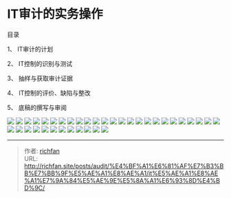 # IT审计的实务操作

目录

1、 IT审计的计划

2、 IT控制的识别与测试

3、 抽样与获取审计证据

4、 IT控制的评价、缺陷与整改

5、 底稿的撰写与审阅

![](https://jsd.cdn.zzko.cn/gh/richffan/img@main/audit/信息系统审计/IT审计的实务操作/IT审计的实务操作_1.webp)
![](https://jsd.cdn.zzko.cn/gh/richffan/img@main/audit/信息系统审计/IT审计的实务操作/IT审计的实务操作_2.webp)
![](https://jsd.cdn.zzko.cn/gh/richffan/img@main/audit/信息系统审计/IT审计的实务操作/IT审计的实务操作_3.webp)
![](https://jsd.cdn.zzko.cn/gh/richffan/img@main/audit/信息系统审计/IT审计的实务操作/IT审计的实务操作_4.webp)
![](https://jsd.cdn.zzko.cn/gh/richffan/img@main/audit/信息系统审计/IT审计的实务操作/IT审计的实务操作_5.webp)
![](https://jsd.cdn.zzko.cn/gh/richffan/img@main/audit/信息系统审计/IT审计的实务操作/IT审计的实务操作_6.webp)
![](https://jsd.cdn.zzko.cn/gh/richffan/img@main/audit/信息系统审计/IT审计的实务操作/IT审计的实务操作_7.webp)
![](https://jsd.cdn.zzko.cn/gh/richffan/img@main/audit/信息系统审计/IT审计的实务操作/IT审计的实务操作_8.webp)
![](https://jsd.cdn.zzko.cn/gh/richffan/img@main/audit/信息系统审计/IT审计的实务操作/IT审计的实务操作_9.webp)
![](https://jsd.cdn.zzko.cn/gh/richffan/img@main/audit/信息系统审计/IT审计的实务操作/IT审计的实务操作_10.webp)
![](https://jsd.cdn.zzko.cn/gh/richffan/img@main/audit/信息系统审计/IT审计的实务操作/IT审计的实务操作_11.webp)
![](https://jsd.cdn.zzko.cn/gh/richffan/img@main/audit/信息系统审计/IT审计的实务操作/IT审计的实务操作_12.webp)
![](https://jsd.cdn.zzko.cn/gh/richffan/img@main/audit/信息系统审计/IT审计的实务操作/IT审计的实务操作_13.webp)
![](https://jsd.cdn.zzko.cn/gh/richffan/img@main/audit/信息系统审计/IT审计的实务操作/IT审计的实务操作_14.webp)
![](https://jsd.cdn.zzko.cn/gh/richffan/img@main/audit/信息系统审计/IT审计的实务操作/IT审计的实务操作_15.webp)
![](https://jsd.cdn.zzko.cn/gh/richffan/img@main/audit/信息系统审计/IT审计的实务操作/IT审计的实务操作_16.webp)
![](https://jsd.cdn.zzko.cn/gh/richffan/img@main/audit/信息系统审计/IT审计的实务操作/IT审计的实务操作_17.webp)
![](https://jsd.cdn.zzko.cn/gh/richffan/img@main/audit/信息系统审计/IT审计的实务操作/IT审计的实务操作_18.webp)
![](https://jsd.cdn.zzko.cn/gh/richffan/img@main/audit/信息系统审计/IT审计的实务操作/IT审计的实务操作_19.webp)
![](https://jsd.cdn.zzko.cn/gh/richffan/img@main/audit/信息系统审计/IT审计的实务操作/IT审计的实务操作_20.webp)
![](https://jsd.cdn.zzko.cn/gh/richffan/img@main/audit/信息系统审计/IT审计的实务操作/IT审计的实务操作_21.webp)
![](https://jsd.cdn.zzko.cn/gh/richffan/img@main/audit/信息系统审计/IT审计的实务操作/IT审计的实务操作_22.webp)
![](https://jsd.cdn.zzko.cn/gh/richffan/img@main/audit/信息系统审计/IT审计的实务操作/IT审计的实务操作_23.webp)
![](https://jsd.cdn.zzko.cn/gh/richffan/img@main/audit/信息系统审计/IT审计的实务操作/IT审计的实务操作_24.webp)
![](https://jsd.cdn.zzko.cn/gh/richffan/img@main/audit/信息系统审计/IT审计的实务操作/IT审计的实务操作_25.webp)
![](https://jsd.cdn.zzko.cn/gh/richffan/img@main/audit/信息系统审计/IT审计的实务操作/IT审计的实务操作_26.webp)
![](https://jsd.cdn.zzko.cn/gh/richffan/img@main/audit/信息系统审计/IT审计的实务操作/IT审计的实务操作_27.webp)
![](https://jsd.cdn.zzko.cn/gh/richffan/img@main/audit/信息系统审计/IT审计的实务操作/IT审计的实务操作_28.webp)
![](https://jsd.cdn.zzko.cn/gh/richffan/img@main/audit/信息系统审计/IT审计的实务操作/IT审计的实务操作_29.webp)
![](https://jsd.cdn.zzko.cn/gh/richffan/img@main/audit/信息系统审计/IT审计的实务操作/IT审计的实务操作_30.webp)
![](https://jsd.cdn.zzko.cn/gh/richffan/img@main/audit/信息系统审计/IT审计的实务操作/IT审计的实务操作_31.webp)
![](https://jsd.cdn.zzko.cn/gh/richffan/img@main/audit/信息系统审计/IT审计的实务操作/IT审计的实务操作_32.webp)
![](https://jsd.cdn.zzko.cn/gh/richffan/img@main/audit/信息系统审计/IT审计的实务操作/IT审计的实务操作_33.webp)
![](https://jsd.cdn.zzko.cn/gh/richffan/img@main/audit/信息系统审计/IT审计的实务操作/IT审计的实务操作_34.webp)
![](https://jsd.cdn.zzko.cn/gh/richffan/img@main/audit/信息系统审计/IT审计的实务操作/IT审计的实务操作_35.webp)
![](https://jsd.cdn.zzko.cn/gh/richffan/img@main/audit/信息系统审计/IT审计的实务操作/IT审计的实务操作_36.webp)
![](https://jsd.cdn.zzko.cn/gh/richffan/img@main/audit/信息系统审计/IT审计的实务操作/IT审计的实务操作_37.webp)


---

> 作者: [richfan](https://richfan.site/)  
> URL: http://richfan.site/posts/audit/%E4%BF%A1%E6%81%AF%E7%B3%BB%E7%BB%9F%E5%AE%A1%E8%AE%A1/it%E5%AE%A1%E8%AE%A1%E7%9A%84%E5%AE%9E%E5%8A%A1%E6%93%8D%E4%BD%9C/  

